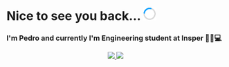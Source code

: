 # Nice to see you back... <img src=load.gif width="30px" height="30px">

### I'm Pedro and currently I'm Engineering student at Insper 👨‍💻💻

<div align="center">
  <a href="https://github.com/DeLucca990">
  <img height="180em" src="https://github-readme-stats.vercel.app/api?username=DeLucca990&show_icons=true&theme=dark&include_all_commits=true&count_private=true"/>
  <img height="180em" src="https://github-readme-stats.vercel.app/api/top-langs/?username=DeLucca990&layout=compact&langs_count=7&theme=dark"/>
</div>

<!--
**DeLucca990/DeLucca990** is a ✨ _special_ ✨ repository because its `README.md` (this file) appears on your GitHub profile.

Here are some ideas to get you started:

- 🔭 I’m currently working on ...
- 🌱 I’m currently learning ...
- 👯 I’m looking to collaborate on ...
- 🤔 I’m looking for help with ...
- 💬 Ask me about ...
- 📫 How to reach me: ...
- 😄 Pronouns: ...
- ⚡ Fun fact: ...
-->
